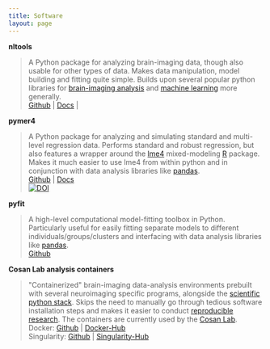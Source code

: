 ```yaml
---
title: Software
layout: page
---
```

<asciinema-player src="/assets/ascii/software.json" width="200" rows="6"  autoplay="1" font-size="1.05em" speed="6"></asciinema-player>


**nltools**

>A Python package for analyzing brain-imaging data, though also usable for other types of data. Makes data manipulation, model building and fitting quite simple. Builds upon several popular python libraries for [brain-imaging analysis](http://nipy.org/) and [machine learning](http://scikit-learn.org/stable/) more generally.         
>[Github](https://github.com/ljchang/nltools) |  [Docs](http://neurolearn.readthedocs.io/en/latest/) |

**pymer4**

>A Python package for analyzing and simulating standard and multi-level regression data. Performs standard and robust regression, but also features a wrapper around the [lme4](https://cran.r-project.org/web/packages/lme4/index.html) mixed-modeling [R](https://www.r-project.org/) package. Makes it much easier to use lme4 from within python and in conjunction with data analysis libraries like [pandas](http://pandas.pydata.org/).  
>[Github](https://github.com/ejolly/pymer4) |
[Docs](http://eshinjolly.com/pymer4/)  
[![DOI](https://zenodo.org/badge/90598701.svg)](https://zenodo.org/badge/latestdoi/90598701)


**pyfit**

>A high-level computational model-fitting toolbox in Python. Particularly useful for easily fitting separate models to different individuals/groups/clusters and interfacing with data analysis libraries like  [pandas](http://pandas.pydata.org/).  
>[Github](https://github.com/ejolly/pyfit)


**Cosan Lab analysis containers**

>"Containerized" brain-imaging data-analysis environments prebuilt with several neuroimaging specific programs, alongside the [scientific python stack](https://www.scipy.org/about.html). Skips the need to manually go through tedious software installation steps and makes it easier to conduct [reproducible research](http://www.nature.com/nrn/journal/v18/n2/full/nrn.2016.167.html). The containers are currently used by the [Cosan Lab](http://cosanlab.com/).       
>Docker: [Github](https://github.com/cosanlab/cosanToolsDocker) | [Docker-Hub](https://hub.docker.com/r/ejolly/cosantoolsdocker/)  
>Singularity: [Github](https://github.com/cosanlab/cosanToolsSingularity) | [Singularity-Hub](https://singularity-hub.org/collections/108/)
